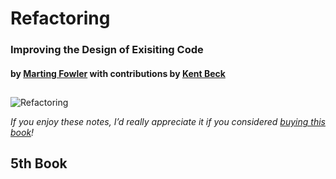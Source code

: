 # Refactoring

### Improving the Design of Exisiting Code

#### by [Marting Fowler](https://www.goodreads.com/author/show/25215.Martin_Fowler) with contributions by [Kent Beck](https://www.goodreads.com/author/show/25211.Kent_Beck)

##

![Refactoring](https://m.media-amazon.com/images/I/71e6ndHEwqL._SL1500_.jpg "Refactoring cover")


*If you enjoy these notes, I’d really appreciate it if you considered [buying this book](https://www.amazon.com/Refactoring-Improving-Existing-Addison-Wesley-Signature/dp/0134757599)!*

## 5th Book